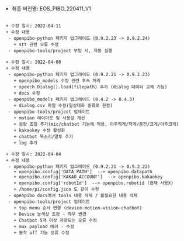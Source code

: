  * 최종 버전명: EOS_PIBO_220411_V1

<pre>
<code>
 + 수정 일시: 2022-04-11
 + 수정 내용
  - openpibo-python 패키지 업그레이드 (0.9.2.23 -> 0.9.2.24)
    + stt 관련 오류 수정
  - openpibo-tools/project 부팅 시, 자동 실행

 + 수정 일시: 2022-04-08
 + 수정 내용
  - openpibo-python 패키지 업그레이드 (0.9.2.21 -> 0.9.2.23)
    + openpibo_models 수정 관련 후속 처리
    + speech.Dialog().load(filepath) 추가 (dialog 데이터 교체 기능)
    + docs 수정
  - openpibo_models 패키지 업그레이드 (0.4.2 -> 0.4.3)
    + dialog.csv 파일 수정(일상대화 종류로 한정)
  - openpibo-tools/project 업데이트
    + motion 레이아웃 및 사용성 개선
    + 음량 조절 추가(mic/chatbot 기능에 적용, 아주작게/작게/중간/크게/아주크게)
    + kakaokey 수정 활성화
    + chatbot 목소리/말투 추가
    + log 추가

 + 수정 일시: 2022-04-04
 + 수정 내용
  - openpibo-python 패키지 업그레이드 (0.9.2.21 -> 0.9.2.22)
    + openpibo.config['DATA_PATH']  --> openpibo.datapath
    + openpibo.config['KAKAO_ACCOUNT']  --> openpibo.kakaokey
    + openpibo.config['robotId']  --> openpibo.robotid (현재 사용X)
    + /home/pi/config.json 도 같이 수정
  - openpibo docs에서 tools 내용 삭제 / 불필요한 내용 삭제
  - openpibo-tools/project 업데이트
    + top menu 순서 변경 (device-motion-vision-chatbot)
    + Device 눈색상 조정 - 좌우 변경
    + Chatbot 5개 이상 저장되는 오류 수정
    + max payload 에러 - 수정
    + 동작 off 기능 오류 수정
</code>
</pre>
